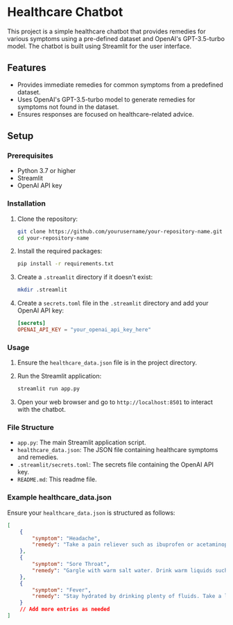 # Healthcare Chatbot

This project is a simple healthcare chatbot that provides remedies for various symptoms using a pre-defined dataset and OpenAI's GPT-3.5-turbo model. The chatbot is built using Streamlit for the user interface.

## Features

- Provides immediate remedies for common symptoms from a predefined dataset.
- Uses OpenAI's GPT-3.5-turbo model to generate remedies for symptoms not found in the dataset.
- Ensures responses are focused on healthcare-related advice.

## Setup

### Prerequisites

- Python 3.7 or higher
- Streamlit
- OpenAI API key

### Installation

1. Clone the repository:

    ```bash
    git clone https://github.com/yourusername/your-repository-name.git
    cd your-repository-name
    ```

2. Install the required packages:

    ```bash
    pip install -r requirements.txt
    ```

3. Create a `.streamlit` directory if it doesn't exist:

    ```bash
    mkdir .streamlit
    ```

4. Create a `secrets.toml` file in the `.streamlit` directory and add your OpenAI API key:

    ```toml
    [secrets]
    OPENAI_API_KEY = "your_openai_api_key_here"
    ```

### Usage

1. Ensure the `healthcare_data.json` file is in the project directory.

2. Run the Streamlit application:

    ```bash
    streamlit run app.py
    ```

3. Open your web browser and go to `http://localhost:8501` to interact with the chatbot.

### File Structure

- `app.py`: The main Streamlit application script.
- `healthcare_data.json`: The JSON file containing healthcare symptoms and remedies.
- `.streamlit/secrets.toml`: The secrets file containing the OpenAI API key.
- `README.md`: This readme file.

### Example healthcare_data.json

Ensure your `healthcare_data.json` is structured as follows:

```json
[
    {
        "symptom": "Headache",
        "remedy": "Take a pain reliever such as ibuprofen or acetaminophen. Rest in a quiet, dark room. Apply a cool compress to your forehead."
    },
    {
        "symptom": "Sore Throat",
        "remedy": "Gargle with warm salt water. Drink warm liquids such as tea with honey. Suck on throat lozenges."
    },
    {
        "symptom": "Fever",
        "remedy": "Stay hydrated by drinking plenty of fluids. Take a lukewarm bath. Use fever-reducing medications such as acetaminophen or ibuprofen."
    }
    // Add more entries as needed
]

